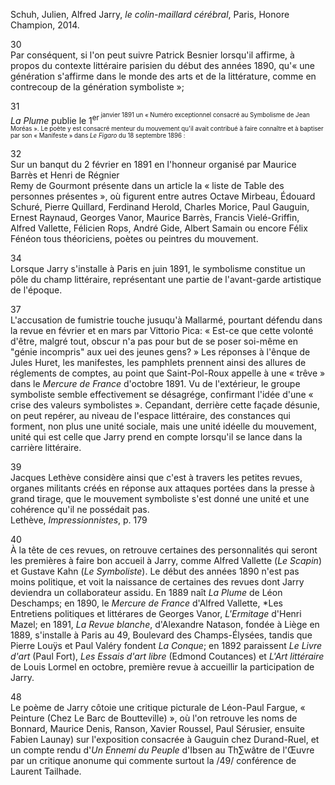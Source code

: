 Schuh, Julien, Alfred Jarry, *le colin-maillard cérébral*, Paris, Honore Champion, 2014.

30  
Par conséquent, si l'on peut suivre Patrick Besnier lorsqu'il affirme, à propos du contexte littéraire parisien du début des années 1890, qu'« une génération s'affirme dans le monde des arts et de la littérature, comme en contrecoup de la génération symboliste »;

31  
*La Plume* publie le 1<sup>er<sup> janvier 1891 un « Numéro exceptionnel consacré au Symbolisme de Jean Moréas ». Le poète y est consacré menteur du mouvement qu'il avait contribué à faire connaître et à baptiser par son « Manifeste » dans *Le Figaro* du 18 septembre 1896 :

32  
Sur un banqut du 2 février en 1891 en l'honneur organisé par Maurice Barrès et Henri de Régnier  
Remy de Gourmont présente dans un article la « liste de Table des personnes présentes », où figurent entre autres Octave Mirbeau, Édouard Schuré, Pierre Quillard, Ferdinand Herold, Charles Morice, Paul Gauguin, Ernest Raynaud, Georges Vanor, Maurice Barrès, Francis Vielé-Griffin, Alfred Vallette, Félicien Rops, André Gide, Albert Samain ou encore Félix Fénéon tous théoriciens, poètes ou peintres du mouvement.

34  
Lorsque Jarry s'installe à Paris en juin 1891, le symbolisme constitue un pôle du champ littéraire, représentant une partie de l'avant-garde artistique de l'époque.

37  
L'accusation de fumistrie touche jusuqu'à Mallarmé, pourtant défendu dans la revue en février et en mars par Vittorio Pica: « Est-ce que cette volonté d'être, malgré tout, obscur n'a pas pour but de se poser soi-même en "génie incompris" aux uei des jeunes gens? » Les réponses à l'ênque de Jules Huret, les manifestes, les pamphlets prennent ainsi des allures de réglements de comptes, au point que Saint-Pol-Roux appelle à une « trêve » dans le *Mercure de France* d'octobre 1891. Vu de l'extérieur, le groupe symboliste semble effectivement se désagrége, confirmant l'idée d'une « crise des valeurs symbolistes ». Cepandant, derrière cette façade désunie, on peut repérer, au niveau de l'espace littéraire, des constances qui forment, non plus une unité sociale, mais une unité idéelle du mouvement, unité qui est celle que Jarry prend en compte lorsqu'il se lance dans la carrière littéraire.

39  
Jacques Lethève considère ainsi que c'est à travers les petites revues, organes militants créés en réponse aux attaques portées dans la presse à grand tirage, que le mouvement symboliste s'est donné une unité et une cohérence qu'il ne possédait pas.  
Lethève, *Impressionnistes*, p. 179

40  
À la tête de ces revues, on retrouve certaines des personnalités qui seront les premières à faire bon accueil à Jarry, comme Alfred Vallette (*Le Scapin*) et Gustave Kahn (*Le Symboliste*). Le début des années 1890 n'est pas moins politique, et voit la naissance de certaines des revues dont Jarry deviendra un collaborateur assidu. En 1889 naît *La Plume* de Léon Deschamps; en 1890, le *Mercure de France* d'Alfred Vallette, *Les Entretiens politiques et littérares de Georges Vanor, *L'Ermitage* d'Henri Mazel; en 1891, *La Revue blanche*, d'Alexandre Natason, fondée à Liège en 1889, s'installe à Paris au 49, Boulevard des Champs-Élysées, tandis que Pierre Louÿs et Paul Valéry fondent *La Conque*; en 1892 paraissent *Le Livre d'art* (Paul Fort), *Les Essais d'art libre* (Edmond Coutances) et *L'Art littéraire* de Louis Lormel en octobre, première revue à accueillir la participation de Jarry.

48  
Le poème de Jarry côtoie une critique picturale de Léon-Paul Fargue, « Peinture (Chez Le Barc de Boutteville) », où l'on retrouve les noms de Bonnard, Maurice Denis, Ranson, Xavier Roussel, Paul Sérusier, ensuite Fabien Launay) sur l'exposition consacrée à Gauguin chez Durand-Ruel, et un compte rendu d'*Un Ennemi du Peuple* d'Ibsen au Th∑wâtre de l'Œuvre par un critique anonume qui commente surtout la /49/ conférence de Laurent Tailhade.
